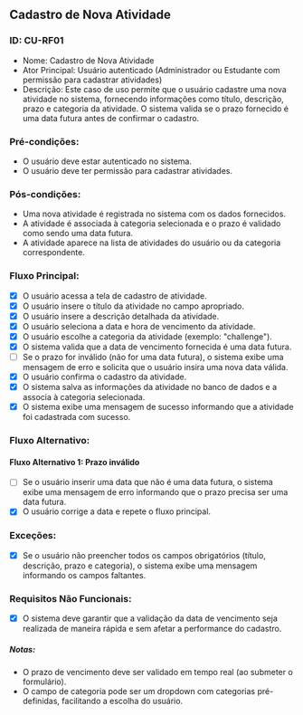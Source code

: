 ## Cadastro de Nova Atividade
### ID: CU-RF01
- Nome: Cadastro de Nova Atividade
- Ator Principal: Usuário autenticado (Administrador ou Estudante com permissão para cadastrar atividades)
- Descrição: Este caso de uso permite que o usuário cadastre uma nova atividade no sistema, fornecendo informações como título, descrição, prazo e categoria da atividade. O sistema valida se o prazo fornecido é uma data futura antes de confirmar o cadastro.


### Pré-condições:
- O usuário deve estar autenticado no sistema.
- O usuário deve ter permissão para cadastrar atividades.

### Pós-condições:
- Uma nova atividade é registrada no sistema com os dados fornecidos.
- A atividade é associada à categoria selecionada e o prazo é validado como sendo uma data futura.
- A atividade aparece na lista de atividades do usuário ou da categoria correspondente.

### Fluxo Principal:
- [x] O usuário acessa a tela de cadastro de atividade.
- [x] O usuário insere o título da atividade no campo apropriado.
- [x] O usuário insere a descrição detalhada da atividade.
- [x] O usuário seleciona a data e hora de vencimento da atividade.
- [x] O usuário escolhe a categoria da atividade (exemplo: "challenge").
- [x] O sistema valida que a data de vencimento fornecida é uma data futura.
- [ ] Se o prazo for inválido (não for uma data futura), o sistema exibe uma mensagem de erro e solicita que o usuário insira uma nova data válida.
- [x] O usuário confirma o cadastro da atividade.
- [x] O sistema salva as informações da atividade no banco de dados e a associa à categoria selecionada.
- [x] O sistema exibe uma mensagem de sucesso informando que a atividade foi cadastrada com sucesso.

### Fluxo Alternativo:
#### Fluxo Alternativo 1: Prazo inválido
- [ ] Se o usuário inserir uma data que não é uma data futura, o sistema exibe uma mensagem de erro informando que o prazo precisa ser uma data futura.
- [x] O usuário corrige a data e repete o fluxo principal.

### Exceções:
- [x] Se o usuário não preencher todos os campos obrigatórios (título, descrição, prazo e categoria), o sistema exibe uma mensagem informando os campos faltantes.

### Requisitos Não Funcionais:
- [x] O sistema deve garantir que a validação da data de vencimento seja realizada de maneira rápida e sem afetar a performance do cadastro.

##### Notas:
- O prazo de vencimento deve ser validado em tempo real (ao submeter o formulário).
- O campo de categoria pode ser um dropdown com categorias pré-definidas, facilitando a escolha do usuário.